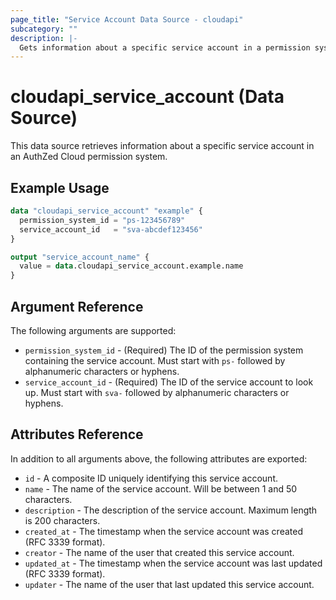 ```yaml
---
page_title: "Service Account Data Source - cloudapi"
subcategory: ""
description: |-
  Gets information about a specific service account in a permission system.
---
```


# cloudapi_service_account (Data Source)

This data source retrieves information about a specific service account in an AuthZed Cloud permission system.

## Example Usage

```terraform
data "cloudapi_service_account" "example" {
  permission_system_id = "ps-123456789"
  service_account_id   = "sva-abcdef123456"
}

output "service_account_name" {
  value = data.cloudapi_service_account.example.name
}
```

## Argument Reference

The following arguments are supported:

* `permission_system_id` - (Required) The ID of the permission system containing the service account. Must start with `ps-` followed by alphanumeric characters or hyphens.
* `service_account_id` - (Required) The ID of the service account to look up. Must start with `sva-` followed by alphanumeric characters or hyphens.

## Attributes Reference

In addition to all arguments above, the following attributes are exported:

* `id` - A composite ID uniquely identifying this service account.
* `name` - The name of the service account. Will be between 1 and 50 characters.
* `description` - The description of the service account. Maximum length is 200 characters.
* `created_at` - The timestamp when the service account was created (RFC 3339 format).
* `creator` - The name of the user that created this service account.
* `updated_at` - The timestamp when the service account was last updated (RFC 3339 format).
* `updater` - The name of the user that last updated this service account. 
